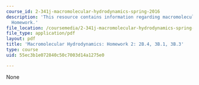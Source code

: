 ```yaml
---
course_id: 2-341j-macromolecular-hydrodynamics-spring-2016
description: 'This resource contains information regarding macromolecular hydrodynamics:
  Homework.'
file_location: /coursemedia/2-341j-macromolecular-hydrodynamics-spring-2016/55ec3b1e072840c50c7003d14a1275e0_MIT2_341JS16_Hw2_Soln.pdf
file_type: application/pdf
layout: pdf
title: 'Macromolecular Hydrodynamics: Homework 2: 2B.4, 3B.1, 3B.3'
type: course
uid: 55ec3b1e072840c50c7003d14a1275e0

---
```

None